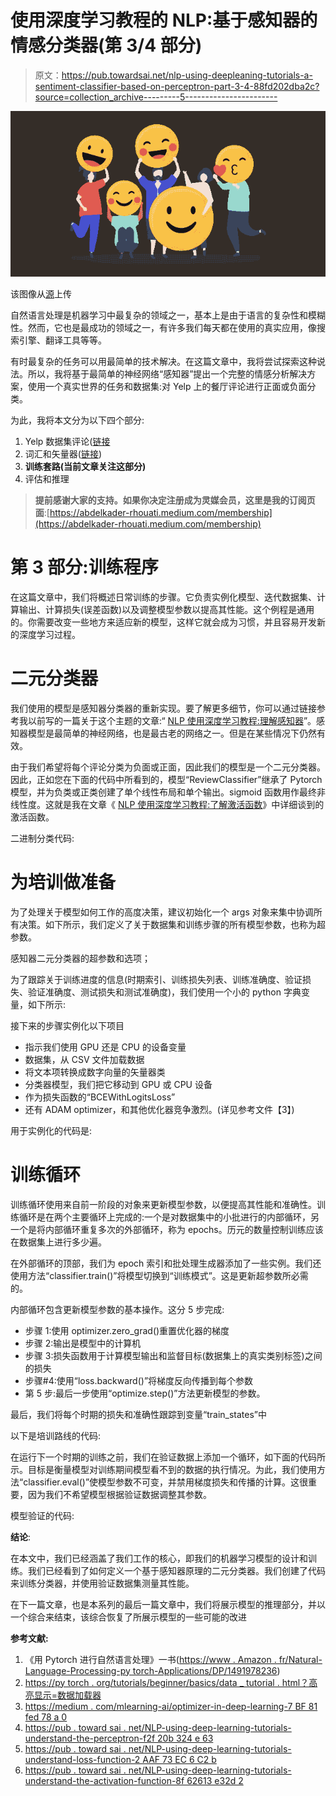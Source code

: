 # 使用深度学习教程的 NLP:基于感知器的情感分类器(第 3/4 部分)

> 原文：<https://pub.towardsai.net/nlp-using-deepleaning-tutorials-a-sentiment-classifier-based-on-perceptron-part-3-4-88fd202dba2c?source=collection_archive---------5----------------------->

![](img/6c8c05e2e3bc5422a45420f25b0b78e0.png)

该图像从[源](https://cdn.brandmentions.com/blog/wp-content/uploads/2019/05/sentiment-analysys-brandmentions.png)上传

自然语言处理是机器学习中最复杂的领域之一，基本上是由于语言的复杂性和模糊性。然而，它也是最成功的领域之一，有许多我们每天都在使用的真实应用，像搜索引擎、翻译工具等等。

有时最复杂的任务可以用最简单的技术解决。在这篇文章中，我将尝试探索这种说法。所以，我将基于最简单的神经网络“感知器”提出一个完整的情感分析解决方案，使用一个真实世界的任务和数据集:对 Yelp 上的餐厅评论进行正面或负面分类。

为此，我将本文分为以下四个部分:

1.  Yelp 数据集评论([链接](/nlp-using-deepleaning-tutorials-a-sentiment-classifier-based-on-perceptron-part-1-4-712eefe20899)
2.  词汇和矢量器([链接](/nlp-using-deepleaning-tutorials-a-sentiment-classifier-based-on-perceptron-part-2-4-f9b90b3a06bd))
3.  **训练套路(当前文章关注这部分)**
4.  评估和推理

> **提前感谢大家的支持。如果你决定注册成为灵媒会员，这里是我的订阅页面**:[https://abdelkader-rhouati.medium.com/membership](https://abdelkader-rhouati.medium.com/membership)

# 第 3 部分:**训练程序**

在这篇文章中，我们将概述日常训练的步骤。它负责实例化模型、迭代数据集、计算输出、计算损失(误差函数)以及调整模型参数以提高其性能。这个例程是通用的。你需要改变一些地方来适应新的模型，这样它就会成为习惯，并且容易开发新的深度学习过程。

# 二元分类器

我们使用的模型是感知器分类器的重新实现。要了解更多细节，你可以通过链接参考我以前写的一篇关于这个主题的文章:“ [NLP 使用深度学习教程:理解感知器](/nlp-using-deep-learning-tutorials-understand-the-perceptron-f2f20b324e63)”。感知器模型是最简单的神经网络，也是最古老的网络之一。但是在某些情况下仍然有效。

由于我们希望将每个评论分类为负面或正面，因此我们的模型是一个二元分类器。因此，正如您在下面的代码中所看到的，模型“ReviewClassifier”继承了 Pytorch 模型，并为负类或正类创建了单个线性布局和单个输出。sigmoid 函数用作最终非线性度。这就是我在文章《 [NLP 使用深度学习教程:了解激活函数](/nlp-using-deep-learning-tutorials-understand-the-activation-function-8f62613e32d2)》中详细谈到的激活函数。

二进制分类代码:

# 为培训做准备

为了处理关于模型如何工作的高度决策，建议初始化一个 args 对象来集中协调所有决策。如下所示，我们定义了关于数据集和训练步骤的所有模型参数，也称为超参数。

感知器二元分类器的超参数和选项；

为了跟踪关于训练进度的信息(时期索引、训练损失列表、训练准确度、验证损失、验证准确度、测试损失和测试准确度)，我们使用一个小的 python 字典变量，如下所示:

接下来的步骤实例化以下项目

*   指示我们使用 GPU 还是 CPU 的设备变量
*   数据集，从 CSV 文件加载数据
*   将文本项转换成数字向量的矢量器类
*   分类器模型，我们把它移动到 GPU 或 CPU 设备
*   作为损失函数的“BCEWithLogitsLoss”
*   还有 ADAM optimizer，和其他优化器竞争激烈。(详见参考文件【3】)

用于实例化的代码是:

# 训练循环

训练循环使用来自前一阶段的对象来更新模型参数，以便提高其性能和准确性。训练循环是在两个主要循环上完成的:一个是对数据集中的小批进行的内部循环，另一个是将内部循环重复多次的外部循环，称为 epochs。历元的数量控制训练应该在数据集上进行多少遍。

在外部循环的顶部，我们为 epoch 索引和批处理生成器添加了一些实例。我们还使用方法“classifier.train()”将模型切换到“训练模式”。这是更新超参数所必需的。

内部循环包含更新模型参数的基本操作。这分 5 步完成:

*   步骤 1:使用 optimizer.zero_grad()重置优化器的梯度
*   步骤 2:输出是模型中的计算机
*   步骤 3:损失函数用于计算模型输出和监督目标(数据集上的真实类别标签)之间的损失
*   步骤#4:使用“loss.backward()”将梯度反向传播到每个参数
*   第 5 步:最后一步使用“optimize.step()”方法更新模型的参数。

最后，我们将每个时期的损失和准确性跟踪到变量“train_states”中

以下是培训路线的代码:

在运行下一个时期的训练之前，我们在验证数据上添加一个循环，如下面的代码所示。目标是衡量模型对训练期间模型看不到的数据的执行情况。为此，我们使用方法“classifier.eval()”使模型参数不可变，并禁用梯度损失和传播的计算。这很重要，因为我们不希望模型根据验证数据调整其参数。

模型验证的代码:

**结论**:

在本文中，我们已经涵盖了我们工作的核心，即我们的机器学习模型的设计和训练。我们已经看到了如何定义一个基于感知器原理的二元分类器。我们创建了代码来训练分类器，并使用验证数据集测量其性能。

在下一篇文章，也是本系列的最后一篇文章中，我们将展示模型的推理部分，并以一个综合来结束，该综合恢复了所展示模型的一些可能的改进

**参考文献:**

1.  《用 Pytorch 进行自然语言处理》一书([https://www . Amazon . fr/Natural-Language-Processing-py torch-Applications/DP/1491978236](https://www.amazon.fr/Natural-Language-Processing-Pytorch-Applications/dp/1491978236))
2.  [https://py torch . org/tutorials/beginner/basics/data _ tutorial . html？高亮显示=数据加载器](https://pytorch.org/tutorials/beginner/basics/data_tutorial.html?highlight=dataloader)
3.  [https://medium . com/mlearning-ai/optimizer-in-deep-learning-7 BF 81 fed 78 a 0](https://medium.com/mlearning-ai/optimizers-in-deep-learning-7bf81fed78a0)
4.  [https://pub . toward sai . net/NLP-using-deep-learning-tutorials-understand-the-perceptron-f2f 20b 324 e 63](/nlp-using-deep-learning-tutorials-understand-the-perceptron-f2f20b324e63)
5.  [https://pub . toward sai . net/NLP-using-deep-learning-tutorials-understand-loss-function-2 AAF 73 EC 6 C2 b](/nlp-using-deep-learning-tutorials-understand-loss-function-2aaf73ec6c2b)
6.  [https://pub . toward sai . net/NLP-using-deep-learning-tutorials-understand-the-activation-function-8f 62613 e32d 2](/nlp-using-deep-learning-tutorials-understand-the-activation-function-8f62613e32d2)
